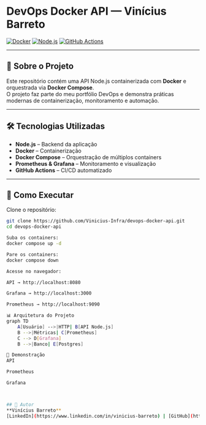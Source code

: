 # DevOps Docker API — Vinícius Barreto

[![Docker](https://img.shields.io/badge/Docker-2496ED?style=for-the-badge&logo=docker&logoColor=white)](https://www.docker.com/)
[![Node.js](https://img.shields.io/badge/Node.js-339933?style=for-the-badge&logo=node.js&logoColor=white)](https://nodejs.org/)
[![GitHub Actions](https://img.shields.io/badge/GitHub%20Actions-2088FF?style=for-the-badge&logo=githubactions&logoColor=white)](https://github.com/features/actions)

---

## 📌 Sobre o Projeto
Este repositório contém uma API Node.js containerizada com **Docker** e orquestrada via **Docker Compose**.  
O projeto faz parte do meu portfólio DevOps e demonstra práticas modernas de containerização, monitoramento e automação.

---

## 🛠️ Tecnologias Utilizadas
- **Node.js** – Backend da aplicação
- **Docker** – Containerização
- **Docker Compose** – Orquestração de múltiplos containers
- **Prometheus & Grafana** – Monitoramento e visualização
- **GitHub Actions** – CI/CD automatizado

---

## 🚀 Como Executar

Clone o repositório:

```bash
git clone https://github.com/Vinicius-Infra/devops-docker-api.git
cd devops-docker-api

Suba os containers:
docker compose up -d

Pare os containers:
docker compose down

Acesse no navegador:

API → http://localhost:8080

Grafana → http://localhost:3000

Prometheus → http://localhost:9090

📊 Arquitetura do Projeto
graph TD
    A[Usuário] -->|HTTP| B[API Node.js]
    B -->|Métricas| C[Prometheus]
    C --> D[Grafana]
    B -->|Banco| E[Postgres]

📸 Demonstração
API

Prometheus

Grafana



## 👤 Autor
**Vinícius Barreto**  
[LinkedIn](https://www.linkedin.com/in/vinicius-barreto) | [GitHub](https://github.com/Vinicius-Infra)
